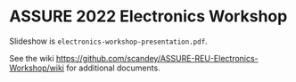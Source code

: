 # ASSURE 2022 Electronics Workshop

Slideshow is `electronics-workshop-presentation.pdf`.

See the wiki <https://github.com/scandey/ASSURE-REU-Electronics-Workshop/wiki> for additional documents.